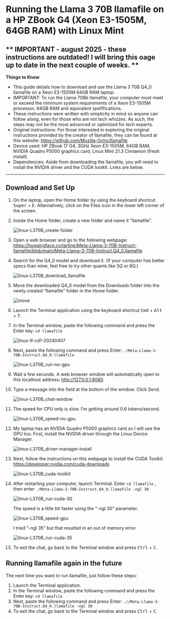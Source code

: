 # Running the Llama 3 70B llamafile on a HP ZBook G4 (Xeon E3-1505M, 64GB RAM) with Linux Mint
** IMPORTANT - august 2025 - these instructions are outdated! I will bring this oage up to date in the next couple of weeks. **
---
**Things to Know**
* This guide details how to download and use the Llama 3 70B Q4_0 llamafile on a Xeon E3-1505M 64GB RAM laptop.
*   IMPORTANT: To run the Llama 70Bb llamafile, your computer must meet or exceed the minimum system requirements of a Xeon E3-1505M processor, 64GB RAM and equivalent spefifications.
* These instructions were written with simplicity in mind so anyone can follow along, even for those who are not tech whizzes. As such, the steps may not be the most advanced or optimized for tech experts.
* Original instructions: For those interested in exploring the original instructions provided by the creator of llamafile, they can be found at this website: https://github.com/Mozilla-Ocho/llamafile
* Device used: HP ZBook 17 G4, 3GHz Xeon E3-1505M, 64GB RAM, NVIDIA Quadro P5000 graphics card, Linux Mint 21.3 Cinnamon (fresh install)
* Dependencies: Aside from downloading the llamafile, you will need to install the NVIDIA driver and the CUDA toolkit. Links are below.
---
## Download and Set Up
1. On the laptop, open the Home folder by using the keyboard shortcut <kbd>Super</kbd> + <kbd>E</kbd>. Alternatively, click on the Files icon in the lower left corner of the screen. 
2. Inside the Home folder, create a new folder and name it “llamafile”.
   
   
    ![linux-L370B_create-folder](https://github.com/damnkittyworks/Local-LLMs-nonGPU-computers/assets/161262078/c4d507e3-c8b3-43dd-8bd5-cb620e979903)


3. Open a web browser and go to the following webpage: https://huggingface.co/jartine/Meta-Llama-3-70B-Instruct-llamafile/blob/main/Meta-Llama-3-70B-Instruct.Q4_0.llamafile
4. Search for the Q4_0 model and download it. (If your computer has better specs than mine, feel free to try other quants like 5Q or 8Q.)
   
   ![linux-L370B_download_llamafile](https://github.com/damnkittyworks/Local-LLMs-nonGPU-computers/assets/161262078/1451f55d-f553-4539-81f6-6863458a7b85)


5. Move the downloaded Q4_0 model from the Downloads folder into the newly created “llamafile” folder in the Home folder.
   
   
    ![move](https://github.com/damnkittyworks/Local-LLMs-nonGPU-computers/assets/161262078/3d4e9c28-944c-41b9-93ff-7a5184fc0550)


6. Launch the Terminal application using the keyboard shortcut <kbd>Cmd</kbd> + <kbd>Alt</kbd> + <kbd>T</kbd>.

7. In the Terminal window, paste the following command and press the Enter key: `cd llamafile`
    
    ![linux-lf-cd1-20240407](https://github.com/damnkittyworks/Local-LLMs-nonGPU-computers/assets/161262078/44826b15-78d8-4da8-9f06-2cc9bdaccec6)


8. Next, paste the following command and press Enter: `./Meta-Llama-3-70B-Instruct.Q4_0.llamafile`
    
    ![linux-L370B_run-no-gpu](https://github.com/damnkittyworks/Local-LLMs-nonGPU-computers/assets/161262078/76e610fd-4afa-421e-bb74-b127a8ea21ae)


9. Wait a few seconds. A web browser window will automatically open to this localhost address: http://127.0.0.1:8080.
10. Type a message into the field at the bottom of the window. Click Send.
    
     ![linux-L370B_chat-window](https://github.com/damnkittyworks/Local-LLMs-nonGPU-computers/assets/161262078/548abfa7-9ffc-49f7-8550-7918f5321b80)


11. The speed for CPU only is slow. I'm getting around 0.6 tokens/second.

    ![linux-L370B_speed-no-gpu](https://github.com/damnkittyworks/Local-LLMs-nonGPU-computers/assets/161262078/d9684ed8-b025-4546-88be-40d066d3278a)

    
12. My laptop has an NVIDIA Quadro P5000 graphics card so I will use the GPU too. First, install the NVIDIA driver through the Linux Device Manager.

    ![linux-L370B_driver-manager-install](https://github.com/damnkittyworks/Local-LLMs-nonGPU-computers/assets/161262078/fd5494d3-ea7e-4b47-8f5f-4f5977e177c5)


13. Next, follow the instructions on this webpage to install the CUDA Toolkit. https://developer.nvidia.com/cuda-downloads

    ![linux-L370B_cuda-toolkit](https://github.com/damnkittyworks/Local-LLMs-nonGPU-computers/assets/161262078/d02e8826-9496-4e1c-87ee-c3b7b6c7dd25)


14. After restarting your computer, launch Terminal. Enter  `cd llamafile` , then enter `./Meta-Llama-3-70B-Instruct.Q4_0.llamafile -ngl 30`

    ![linux-L370B_run-cuda-30](https://github.com/damnkittyworks/Local-LLMs-nonGPU-computers/assets/161262078/735bbdd6-9fc1-480b-83d0-c2e8571e0714)

    The speed is a little bit faster using the "-ngl 30" parameter. 

      ![linux-L370B_speed-gpu](https://github.com/damnkittyworks/Local-LLMs-nonGPU-computers/assets/161262078/56278f33-1095-4c85-b5fe-0c73fb17d3ea)

    I tried "-ngl 35" but that resulted in an out of memory error.

      ![linux-L370B_run-cuda-35](https://github.com/damnkittyworks/Local-LLMs-nonGPU-computers/assets/161262078/8004a2c5-469e-44cf-a034-b9036774b6e2)

  
15. To exit the chat, go back to the Terminal window and press <kbd>Ctrl</kbd> + <kbd>C</kbd>.

## Running llamafile again in the future
The next time you want to run llamafile, just follow these steps:
1. Launch the Terminal application.
2. In the Terminal window, paste the following command and press the Enter key: `cd llamafile` 
3. Next, paste the following command and press Enter: `.//Meta-Llama-3-70B-Instruct.Q4_0.llamafile -ngl 30`
5. To exit the chat, go back to the Terminal window and press <kbd>Ctrl</kbd> + <kbd>C</kbd>.
